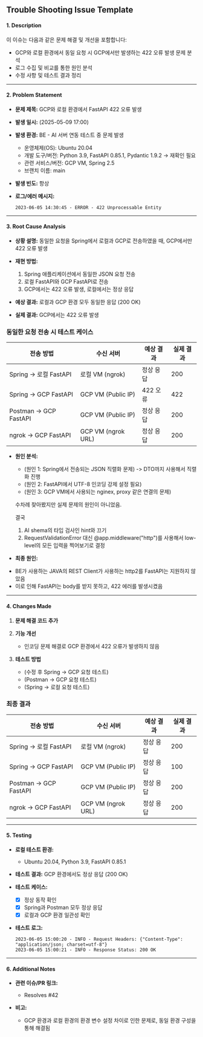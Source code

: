 ## Trouble Shooting Issue Template

#### 1. Description

이 이슈는 다음과 같은 문제 해결 및 개선을 포함합니다:

* GCP와 로컬 환경에서 동일 요청 시 GCP에서만 발생하는 422 오류 발생 문제 분석
* 로그 수집 및 비교를 통한 원인 분석
* 수정 사항 및 테스트 결과 정리

---

#### 2. Problem Statement

* **문제 제목:** GCP와 로컬 환경에서 FastAPI 422 오류 발생
* **발생 일시:** (2025-05-09 17:00)
* **발생 환경:**
BE - AI 서버 연동 테스트 중 문제 발생
  * 운영체제(OS): Ubuntu 20.04
  * 개발 도구/버전: Python 3.9, FastAPI 0.85.1, Pydantic 1.9.2 -> 재확인 필요
  * 관련 서비스/버전: GCP VM, Spring 2.5
  * 브랜치 이름: main
* **발생 빈도:** 항상
* **로그/에러 메시지:**

  ```
  2023-06-05 14:30:45 - ERROR - 422 Unprocessable Entity
  ```

---

#### 3. Root Cause Analysis

* **상황 설명:** 동일한 요청을 Spring에서 로컬과 GCP로 전송하였을 때, GCP에서만 422 오류 발생
* **재현 방법:**

  1. Spring 애플리케이션에서 동일한 JSON 요청 전송
  2. 로컬 FastAPI와 GCP FastAPI로 전송
  3. GCP에서는 422 오류 발생, 로컬에서는 정상 응답
* **예상 결과:** 로컬과 GCP 환경 모두 동일한 응답 (200 OK)
* **실제 결과:** GCP에서는 422 오류 발생

### 동일한 요청 전송 시 테스트 케이스
| 전송 방법                 | 수신 서버              | 예상 결과  | 실제 결과  |
| --------------------- | ------------------ | ------ | ----- | 
| Spring → 로컬 FastAPI   | 로컬 VM (ngrok)      | 정상 응답  | 200  | 
| Spring → GCP FastAPI  | GCP VM (Public IP) | 422 오류 | 422    | 
| Postman → GCP FastAPI | GCP VM (Public IP) | 정상 응답  | 200   | 
| ngrok → GCP FastAPI   | GCP VM (ngrok URL) | 정상 응답  | 200  | 





* **원인 분석:**
  * (원인 1: Spring에서 전송되는 JSON 직렬화 문제) -> DTO까지 사용해서 직렬화 진행
  * (원인 2: FastAPI에서 UTF-8 인코딩 강제 설정 필요)
  * (원인 3: GCP VM에서 사용되는 nginex, proxy 같은 연결의 문제)

  수차례 찾아봤지만 실제 문제의 원인이 아니었음.

  결국
  1. AI shema의 타입 검사인 hint와 끄기
  2. RequestValidationError 대신 @app.middleware("http")를 사용해서 low-level의 모든 입력을 찍어보기로 결정

* **최종 원인:** 
- BE가 사용하는 JAVA의 REST Client가 사용하는 http2를 FastAPI는 지원하지 않았음
- 이로 인해 FastAPI는 body를 받지 못하고, 422 에러를 발생시켰음
---

#### 4. Changes Made

1. **문제 해결 코드 추가**

   

2. **기능 개선**

   * 인코딩 문제 해결로 GCP 환경에서 422 오류가 발생하지 않음

3. **테스트 방법**

   * (수정 후 Spring → GCP 요청 테스트)
   * (Postman → GCP 요청 테스트)
   * (Spring → 로컬 요청 테스트)

### 최종 결과
| 전송 방법                 | 수신 서버              | 예상 결과  | 실제 결과  |
| --------------------- | ------------------ | ------ | ----- | 
| Spring → 로컬 FastAPI   | 로컬 VM (ngrok)      | 정상 응답  | 200  | 
| Spring → GCP FastAPI  | GCP VM (Public IP) | 정상 응답 | 100   | 
| Postman → GCP FastAPI | GCP VM (Public IP) | 정상 응답  | 200   | 
| ngrok → GCP FastAPI   | GCP VM (ngrok URL) | 정상 응답  | 200  | 

---

#### 5. Testing

* **로컬 테스트 환경:**

  * Ubuntu 20.04, Python 3.9, FastAPI 0.85.1
* **테스트 결과:** GCP 환경에서도 정상 응답 (200 OK)
* **테스트 케이스:**

  * [x] 정상 동작 확인
  * [x] Spring과 Postman 모두 정상 응답
  * [x] 로컬과 GCP 환경 일관성 확인
* **테스트 로그:**

  ```
  2023-06-05 15:00:20 - INFO - Request Headers: {"Content-Type": "application/json; charset=utf-8"}
  2023-06-05 15:00:21 - INFO - Response Status: 200 OK
  ```

---

#### 6. Additional Notes

* **관련 이슈/PR 링크:**

  * Resolves #42
* **비고:**

  * GCP 환경과 로컬 환경의 환경 변수 설정 차이로 인한 문제로, 동일 환경 구성을 통해 해결됨


